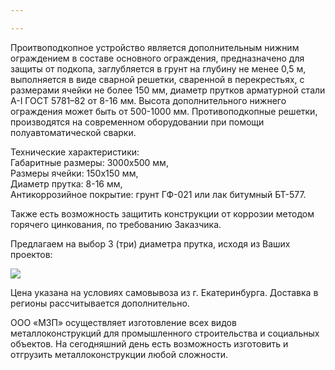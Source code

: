 ```yaml
---

---
```

Проитвоподкопное устройство является дополнительным нижним ограждением в составе основного ограждения, предназначено для защиты от подкопа, заглубляется в грунт на глубину не менее 0,5 м, выполняется в виде сварной решетки, сваренной в перекрестьях, с размерами ячейки не более 150 мм, диаметр прутков арматурной стали А-I ГОСТ 5781–82 от 8-16 мм. Высота дополнительного нижнего ограждения может быть от 500-1000 мм. Противоподкопные решетки, производятся на современном оборудовании при помощи полуавтоматической сварки.

  
 Технические характеристики:  
 Габаритные размеры: 3000х500 мм,  
 Размеры ячейки: 150х150 мм,  
 Диаметр прутка: 8-16 мм,  
 Антикоррозийное покрытие: грунт ГФ-021 или лак битумный БТ-577. 

Также есть возможность защитить конструкции от коррозии методом горячего цинкования, по требованию Заказчика.

Предлагаем на выбор 3 (три) диаметра прутка, исходя из Ваших проектов:

![](/static/2020-12-01-13-36-31.png)

Цена указана на условиях самовывоза из г. Екатеринбурга. Доставка в регионы рассчитывается дополнительно.

ООО «МЗП» осуществляет изготовление всех видов металлоконструкций для промышленного строительства и социальных объектов. На сегодняшний день есть возможность изготовить и отгрузить металлоконструкции любой сложности.